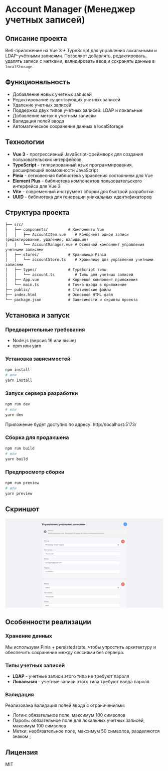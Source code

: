 # Account Manager (Менеджер учетных записей)

## Описание проекта

Веб-приложение на Vue 3 + TypeScript для управления локальными и LDAP-учётными записями. 
Позволяет добавлять, редактировать, удалять записи с метками, валидировать ввод и сохранять данные в `localStorage`.

## Функциональность

- Добавление новых учетных записей
- Редактирование существующих учетных записей
- Удаление учетных записей
- Поддержка двух типов учетных записей: LDAP и локальные
- Добавление меток к учетным записям
- Валидация полей ввода
- Автоматическое сохранение данных в localStorage

## Технологии

- **Vue 3** - прогрессивный JavaScript-фреймворк для создания пользовательских интерфейсов
- **TypeScript** - типизированный язык программирования, расширяющий возможности JavaScript
- **Pinia** - легковесная библиотека управления состоянием для Vue
- **Element Plus** - библиотека компонентов пользовательского интерфейса для Vue 3
- **Vite** - современный инструмент сборки для быстрой разработки
- **UUID** - библиотека для генерации уникальных идентификаторов

## Структура проекта

```
├── src/
│   ├── components/         # Компоненты Vue
│   │   ├── AccountItem.vue    # Компонент одной записи (редактирование, удаление, валидация)
│   │   └── AccountManager.vue # Основной компонент управления учетными записями
│   ├── stores/             # Хранилища Pinia
│   │   └── accountStore.ts    # Хранилище для управления учетными записями
│   ├── types/              # TypeScript типы
│   │   └── account.ts         # Типы для учетных записей
│   ├── App.vue             # Корневой компонент приложения
│   └── main.ts             # Точка входа в приложение
├── public/                 # Статические файлы
├── index.html              # Основной HTML файл
└── package.json            # Зависимости и скрипты проекта
```

## Установка и запуск

### Предварительные требования

- Node.js (версия 16 или выше)
- npm или yarn

### Установка зависимостей

```bash
npm install
# или
yarn install
```

### Запуск сервера разработки

```bash
npm run dev
# или
yarn dev
```

Приложение будет доступно по адресу: http://localhost:5173/

### Сборка для продакшена

```bash
npm run build
# или
yarn build
```

### Предпросмотр сборки

```bash
npm run preview
# или
yarn preview
```
## Скриншот

![Демо интерфейс](./public/screen1.png)

## Особенности реализации

### Хранение данных

Мы используем Pinia + persistedstate, чтобы упростить архитектуру и обеспечить сохранение между сессиями без сервера.

### Типы учетных записей

- **LDAP** - учетные записи этого типа не требуют пароля
- **Локальная** - учетные записи этого типа требуют ввода пароля

### Валидация

Реализована валидация полей ввода с ограничениями:
- Логин: обязательное поле, максимум 100 символов
- Пароль: обязательное поле для локальных учетных записей, максимум 100 символов
- Метки: необязательное поле, максимум 50 символов, разделяются знаком ;

## Лицензия

MIT
